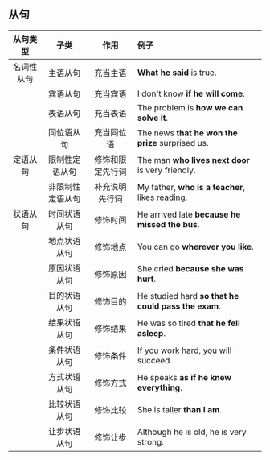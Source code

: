 ## 从句

| 从句类型 | 子类 | 作用 | 例子 |
| :---: | :---: | :---: | :--- |
| 名词性从句 | 主语从句 | 充当主语 | **What he said** is true. |
| | 宾语从句 | 充当宾语 | I don't know **if he will come**. |
| | 表语从句 | 充当表语 | The problem is **how we can solve it**. |
| | 同位语从句 | 充当同位语 | The news **that he won the prize** surprised us. |
| 定语从句 | 限制性定语从句 | 修饰和限定先行词 | The man **who lives next door** is very friendly. |
| | 非限制性定语从句 | 补充说明先行词 | My father, **who is a teacher**, likes reading. |
| 状语从句 | 时间状语从句 | 修饰时间 | He arrived late **because he missed the bus**. |
| | 地点状语从句 | 修饰地点 | You can go **wherever you like**. |
| | 原因状语从句 | 修饰原因 | She cried **because she was hurt**. |
| | 目的状语从句 | 修饰目的 | He studied hard **so that he could pass the exam**. |
| | 结果状语从句 | 修饰结果 | He was so tired **that he fell asleep**. |
| | 条件状语从句 | 修饰条件 | If you work hard, you will succeed. |
| | 方式状语从句 | 修饰方式 | He speaks **as if he knew everything**. |
| | 比较状语从句 | 修饰比较 | She is taller **than I am**. |
| | 让步状语从句 | 修饰让步 | Although he is old, he is very strong. |

